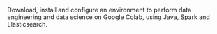 Download, install and configure an environment to perform data engineering and data science on Google Colab, using Java, Spark and Elasticsearch.
